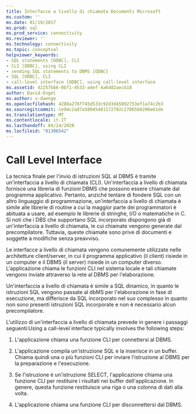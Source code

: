 ```yaml
---
title: Interfacce a livello di chiamata Documenti Microsoft
ms.custom: ''
ms.date: 01/19/2017
ms.prod: sql
ms.prod_service: connectivity
ms.reviewer: ''
ms.technology: connectivity
ms.topic: conceptual
helpviewer_keywords:
- SQL statements [ODBC], CLI
- CLI [ODBC], using CLI
- sending SQL statements to DBMS [ODBC]
- SQL [ODBC], CLI
- call-level interface [ODBC], using call-level interface
ms.assetid: 42257bb6-0bf1-4533-a4ef-4a6dd2aecb18
author: David-Engel
ms.author: v-daenge
ms.openlocfilehash: 4288a278f745d533c92d3d45892753ef1a74c2b3
ms.sourcegitcommit: ce94c2ad7a50945481172782c270b5b0206e61de
ms.translationtype: MT
ms.contentlocale: it-IT
ms.lasthandoff: 04/14/2020
ms.locfileid: "81306542"
---
```

# <a name="call-level-interfaces"></a>Call Level Interface
La tecnica finale per l'invio di istruzioni SQL al DBMS è tramite un'interfaccia a livello di chiamata (CLI). Un'interfaccia a livello di chiamata fornisce una libreria di funzioni DBMS che possono essere chiamate dal programma applicativo. Pertanto, anziché tentare di fondere SQL con un altro linguaggio di programmazione, un'interfaccia a livello di chiamata è simile alle librerie di routine a cui la maggior parte dei programmatori è abituata a usare, ad esempio le librerie di stringhe, I/O o matematiche in C. Si noti che i DBS che supportano SQL incorporato dispongono già di un'interfaccia a livello di chiamata, le cui chiamate vengono generate dal precompilatore. Tuttavia, queste chiamate sono prive di documenti e soggette a modifiche senza preavviso.  
  
 Le interfacce a livello di chiamata vengono comunemente utilizzate nelle architetture client/server, in cui il programma applicativo (il client) risiede in un computer e il DBMS (il server) risiede in un computer diverso. L'applicazione chiama le funzioni CLI nel sistema locale e tali chiamate vengono inviate attraverso la rete al DBMS per l'elaborazione.  
  
 Un'interfaccia a livello di chiamata è simile a SQL dinamico, in quanto le istruzioni SQL vengono passate al dbMS per l'elaborazione in fase di esecuzione, ma differisce da SQL incorporato nel suo complesso in quanto non sono presenti istruzioni SQL incorporate e non è necessario alcun precompilatore.  
  
 L'utilizzo di un'interfaccia a livello di chiamata prevede in genere i passaggi seguenti:Using a call-level interface typically involves the following steps:  
  
1.  L'applicazione chiama una funzione CLI per connettersi al DBMS.  
  
2.  L'applicazione compila un'istruzione SQL e la inserisce in un buffer. Chiama quindi una o più funzioni CLI per inviare l'istruzione al DBMS per la preparazione e l'esecuzione.  
  
3.  Se l'istruzione è un'istruzione SELECT, l'applicazione chiama una funzione CLI per restituire i risultati nei buffer dell'applicazione. In genere, questa funzione restituisce una riga o una colonna di dati alla volta.  
  
4.  L'applicazione chiama una funzione CLI per disconnettersi dal DBMS.
